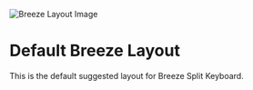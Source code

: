 ![Breeze Layout Image](https://imgur.com/a/1BKNmyR)

# Default Breeze Layout

This is the default suggested layout for Breeze Split Keyboard.
